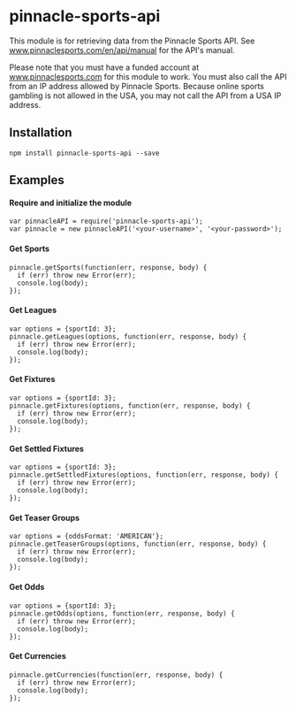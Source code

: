 # pinnacle-sports-api

This module is for retrieving data from the Pinnacle Sports API.  See www.pinnaclesports.com/en/api/manual for the API's manual.

Please note that you must have a funded account at www.pinnaclesports.com for this module to work.  You must also call the API from an IP address allowed by Pinnacle Sports.  Because online sports gambling is not allowed in the USA, you may not call the API from a USA IP address.

## Installation
`npm install pinnacle-sports-api --save`

## Examples

#### Require and initialize the module
```
var pinnacleAPI = require('pinnacle-sports-api');
var pinnacle = new pinnacleAPI('<your-username>', '<your-password>');
```

#### Get Sports
````
pinnacle.getSports(function(err, response, body) {
  if (err) throw new Error(err);
  console.log(body);
});
````

#### Get Leagues
````
var options = {sportId: 3};
pinnacle.getLeagues(options, function(err, response, body) {
  if (err) throw new Error(err);
  console.log(body);
});
````

#### Get Fixtures
````
var options = {sportId: 3};
pinnacle.getFixtures(options, function(err, response, body) {
  if (err) throw new Error(err);
  console.log(body);
});
````

#### Get Settled Fixtures
````
var options = {sportId: 3};
pinnacle.getSettledFixtures(options, function(err, response, body) {
  if (err) throw new Error(err);
  console.log(body);
});
````

#### Get Teaser Groups
````
var options = {oddsFormat: 'AMERICAN'};
pinnacle.getTeaserGroups(options, function(err, response, body) {
  if (err) throw new Error(err);
  console.log(body);
});
````

#### Get Odds
````
var options = {sportId: 3};
pinnacle.getOdds(options, function(err, response, body) {
  if (err) throw new Error(err);
  console.log(body);
});
````

#### Get Currencies
````
pinnacle.getCurrencies(function(err, response, body) {
  if (err) throw new Error(err);
  console.log(body);
});
````

